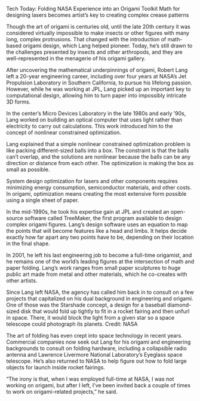 Tech Today: Folding NASA Experience into an Origami Toolkit 
 Math for designing lasers becomes artist’s key to creating complex crease patterns

Though the art of origami is centuries old, until the late 20th century it was considered virtually impossible to make insects or other figures with many long, complex protrusions. That changed with the introduction of math-based origami design, which Lang helped pioneer. Today, he’s still drawn to the challenges presented by insects and other arthropods, and they are well-represented in the menagerie of his origami gallery.

After uncovering the mathematical underpinnings of origami, Robert Lang left a 20-year engineering career, including over four years at NASA’s Jet Propulsion Laboratory in Southern California, to pursue his lifelong passion. However, while he was working at JPL, Lang picked up an important key to computational design, allowing him to turn paper into impossibly intricate 3D forms.

In the center’s Micro Devices Laboratory in the late 1980s and early ’90s, Lang worked on building an optical computer that uses light rather than electricity to carry out calculations. This work introduced him to the concept of nonlinear constrained optimization.

Lang explained that a simple nonlinear constrained optimization problem is like packing different-sized balls into a box. The constraint is that the balls can’t overlap, and the solutions are nonlinear because the balls can be any direction or distance from each other. The optimization is making the box as small as possible.

System design optimization for lasers and other components requires minimizing energy consumption, semiconductor materials, and other costs. In origami, optimization means creating the most extensive form possible using a single sheet of paper.

In the mid-1990s, he took his expertise gain at JPL and created an open-source software called TreeMaker, the first program available to design complex origami figures. Lang’s design software uses an equation to map the points that will become features like a head and limbs. It helps decide exactly how far apart any two points have to be, depending on their location in the final shape.

In 2001, he left his last engineering job to become a full-time origamist, and he remains one of the world’s leading figures at the intersection of math and paper folding. Lang’s work ranges from small paper sculptures to huge public art made from metal and other materials, which he co-creates with other artists.

Since Lang left NASA, the agency has called him back in to consult on a few projects that capitalized on his dual background in engineering and origami. One of those was the Starshade concept, a design for a baseball diamond-sized disk that would fold up tightly to fit in a rocket fairing and then unfurl in space. There, it would block the light from a given star so a space telescope could photograph its planets. Credit: NASA

The art of folding has even crept into space technology in recent years. Commercial companies now seek out Lang for his origami and engineering backgrounds to consult on folding hardware, including a collapsible radio antenna and Lawrence Livermore National Laboratory’s Eyeglass space telescope. He’s also returned to NASA to help figure out how to fold large objects for launch inside rocket fairings.

“The irony is that, when I was employed full-time at NASA, I was not working on origami, but after I left, I’ve been invited back a couple of times to work on origami-related projects,” he said.